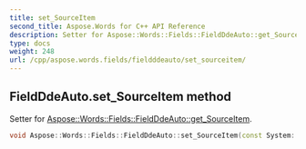 ```yaml
---
title: set_SourceItem
second_title: Aspose.Words for C++ API Reference
description: Setter for Aspose::Words::Fields::FieldDdeAuto::get_SourceItem. 
type: docs
weight: 248
url: /cpp/aspose.words.fields/fieldddeauto/set_sourceitem/
---
```

## FieldDdeAuto.set_SourceItem method


Setter for [Aspose::Words::Fields::FieldDdeAuto::get_SourceItem](../get_sourceitem/).

```cpp
void Aspose::Words::Fields::FieldDdeAuto::set_SourceItem(const System::String &value)
```

